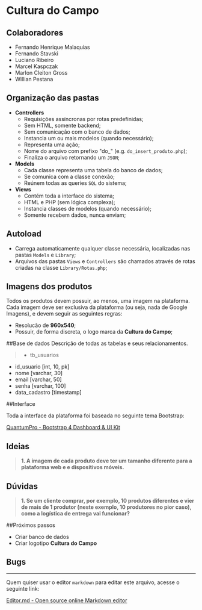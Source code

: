 # Cultura do Campo

## Colaboradores

- Fernando Henrique Malaquias
- Fernando Stavski
- Luciano Ribeiro
- Marcel Kaspczak
- Marlon Cleiton Gross
- Willian Pestana


## Organização das pastas

- **Controllers**
    - Requisições assíncronas por rotas predefinidas;
    - Sem HTML, somente backend;
    - Sem comunicação com o banco de dados;
    - Instancia um ou mais modelos (quando necessário);
    - Representa uma ação;
    - Nome do arquivo com prefixo "do_" (e.g. `do_insert_produto.php`);
    - Finaliza o arquivo retornando um `JSON`;
- **Models**
    - Cada classe representa uma tabela do banco de dados;
    - Se comunica com a classe conexão;
    - Reúnem todas as queries `SQL` do sistema;
- **Views**
    - Contém toda a interface do sistema;
    - HTML e PHP (sem lógica complexa);
    - Instancia classes de modelos (quando necessário);
    - Somente recebem dados, nunca enviam;

## Autoload

- Carrega automaticamente qualquer classe necessária, localizadas nas pastas `Models` e `Library`;
- Arquivos das pastas `Views` e `Controllers` são chamados através de rotas criadas na classe `Library/Rotas.php`;

## Imagens dos produtos

Todos os produtos devem possuir, ao menos, uma imagem na plataforma. Cada imagem deve ser exclusiva da plataforma (ou seja, nada de Google Imagens), e devem seguir as seguintes regras:

- Resolucão de **960x540**;
- Possuir, de forma discreta, o logo marca da **Cultura do Campo**;

##Base de dados
Descrição de todas as tabelas e seus relacionamentos.

> - tb_usuarios
 - id_usuario [int, 10, pk]
 - nome [varchar, 30]
 - email [varchar, 50]
 - senha [varchar, 100]
 - data_cadastro [timestamp]

##Interface

Toda a interface da plataforma foi baseada no seguinte tema Bootstrap:

[QuantumPro - Bootstrap 4 Dashboard & UI Kit](http://https://themeforest.net/item/quantumpro-bootstrap-4-dashboard-ui-kit/22102521 "QuantumPro - Bootstrap 4 Dashboard & UI Kit")

## Ideias
> **1. A imagem de cada produto deve ter um tamanho diferente para a plataforma web e e dispositivos móveis.**

## Dúvidas
>**1. Se um cliente comprar, por exemplo, 10 produtos diferentes e vier de mais de 1 produtor (neste exemplo, 10 produtores no pior caso), como a logística de entrega vai funcionar?**

##Próximos passos

- Criar banco de dados
- Criar logotipo **Cultura do Campo**

## Bugs


------------

Quem quiser usar o editor `markdown` para editar este arquivo, acesse o seguinte link:

[Editor.md - Open source online Markdown editor](http://https://pandao.github.io/editor.md/en.html "Edit.md - Open source online Markdown editor")